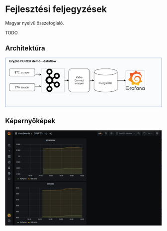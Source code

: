 Fejlesztési feljegyzések
========================
Magyar nyelvű összefoglaló. 

TODO

## Architektúra
![frx-crypto-scrape-demo-ms](frx-crypto-diagram.png)


## Képernyőképek
![ETH and BTC charts](frx-crypto-demo-01.png)